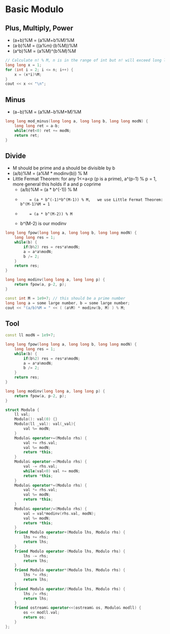 # Basic Modulo

## Plus, Multiply, Power
- (a+b)%M = (a%M+b%M)%M
- (a·b)%M = ((a%m)·(b%M))%M
- (a^b)%M = (a%M)^(b%M)%M
```cpp
// Calculate n! % M, n is in the range of int but n! will exceed long long range
long long x = 1;
for (int i = 2; i <= n; i++) {
    x = (x*i)%M; 
}
cout << x << "\n";
```
## Minus
- (a−b)%M = (a%M−b%M+M)%M
``` cpp
long long mod_minus(long long a, long long b, long long modN) {
    long long ret = a-b;
    while(ret<0) ret += modN;
    return ret;
}
```

## Divide
- M should be prime and a should be divisible by b
- (a/b)%M = (a%M * modinv(b)) % M
- Little Fermat Theorem: for any 1<=a<p (p is a prime), a^(p-1) % p = 1, more general this holds if a and p coprime
    + (a/b)%M = (a * b^(-1)) % M
    +         = (a * b^(-1)*b^(M-1)) % M,   we use Little Fermat Theorem: b^(M-1)%M = 1
    +         = (a * b^(M-2)) % M
    + b^(M-2) is our modinv
```cpp
long long fpow(long long a, long long b, long long modN) {
    long long res = 1;
    while(b) {
        if(b%2) res = res*a%modN;
        a = a*a%modN;
        b /= 2;
    }
    return res;
}

long long modinv(long long a, long long p) {
    return fpow(a, p-2, p);
}

const int M = 1e9+7; // this should be a prime number
long long a = some large number, b = some large number;
cout << "(a/b)%M = " << ( (a%M) * modinv(b, M) ) % M;
```

## Tool
``` cpp
const ll modN = 1e9+7;

long long fpow(long long a, long long b, long long modN) {
    long long res = 1;
    while(b) {
        if(b%2) res = res*a%modN;
        a = a*a%modN;
        b /= 2;
    }
    return res;
}

long long modinv(long long a, long long p) {
    return fpow(a, p-2, p);
}

struct Modulo {
    ll val;
    Modulo(): val(0) {}
    Modulo(ll _val): val(_val){
        val %= modN;
    }
    Modulo& operator+=(Modulo rhs) {
        val += rhs.val;
        val %= modN;
        return *this;
    }
    Modulo& operator-=(Modulo rhs) {
        val -= rhs.val;
        while(val<0) val += modN;
        return *this;
    }
    Modulo& operator*=(Modulo rhs) {
        val *= rhs.val;
        val %= modN;
        return *this;
    }
    Modulo& operator/=(Modulo rhs) {
        val = val*modinv(rhs.val, modN);
        val %= modN;
        return *this;
    }
    friend Modulo operator+(Modulo lhs, Modulo rhs) {
        lhs += rhs;
        return lhs;
    }
    friend Modulo operator-(Modulo lhs, Modulo rhs) {
        lhs -= rhs;
        return lhs;
    }
    friend Modulo operator*(Modulo lhs, Modulo rhs) {
        lhs *= rhs;
        return lhs;
    }
    friend Modulo operator/(Modulo lhs, Modulo rhs) {
        lhs /= rhs;
        return lhs;
    }
    friend ostream& operator<<(ostream& os, Modulo& modll) {
        os << modll.val;
        return os;
    }
};
```
